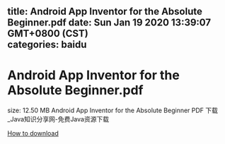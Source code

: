 
title: Android App Inventor for the Absolute Beginner.pdf
date: Sun Jan 19 2020 13:39:07 GMT+0800 (CST)    
categories: baidu
---

# Android App Inventor for the Absolute Beginner.pdf
size: 12.50 MB
 Android App Inventor for the Absolute Beginner PDF 下载_Java知识分享网-免费Java资源下载
 

[How to download](https://bpcam.bemobtrk.com/go/2ceec3aa-1ca2-46d6-b9ff-aaa5c184517c?jno=3307)